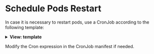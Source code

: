 # Schedule Pods Restart

In case it is necessary to restart pods, use a CronJob according to the following template:

<details>
<summary><b>View: template</b></summary>

```yaml
---
kind: Role
apiVersion: rbac.authorization.k8s.io/v1
metadata:
  namespace: <NAMESPACE>
  name: apps-restart
rules:
  - apiGroups: ["apps"]
    resources:
      - deployments
      - statefulsets
    verbs:
      - 'get'
      - 'list'
      - 'patch'
---
kind: RoleBinding
apiVersion: rbac.authorization.k8s.io/v1
metadata:
  name: apps-restart
  namespace: <NAMESPACE>
subjects:
  - kind: ServiceAccount
    name: apps-restart-sa
    namespace: <NAMESPACE>
roleRef:
  kind: Role
  name: apps-restart
  apiGroup: ""
---
apiVersion: v1
kind: ServiceAccount
metadata:
  name: apps-restart-sa
  namespace: <NAMESPACE>
---
apiVersion: batch/v1beta1
kind: CronJob
metadata:
  name: apps-rollout-restart
  namespace: <NAMESPACE>
spec:
  schedule: "0 9 * * MON-FRI"
  jobTemplate:
    spec:
      template:
        spec:
          serviceAccountName: apps-restart-sa
          containers:
            - name: kubectl-runner
              image: bitnami/kubectl
              command:
                - /bin/sh
                - -c
                - kubectl get -n <NAMESPACE> -o name deployment,statefulset | grep <NAME_PATTERN>| xargs kubectl -n <NAMESPACE> rollout restart
          restartPolicy: Never
```
</details>

Modify the Cron expression in the CronJob manifest if needed.

